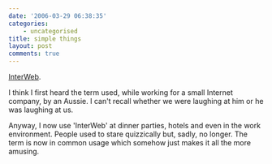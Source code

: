 ```yaml
---
date: '2006-03-29 06:38:35'
categories:
    - uncategorised
title: simple things
layout: post
comments: true
---
```


[InterWeb](http://en.wikipedia.org/wiki/Interweb).

I think I first heard the term used, while working for a small Internet
company, by an Aussie. I can't recall whether we were laughing at him or
he was laughing at us.

Anyway, I now use 'InterWeb' at dinner parties, hotels and even in the
work environment. People used to stare quizzically but, sadly, no
longer. The term is now in common usage which somehow just makes it all
the more amusing.
